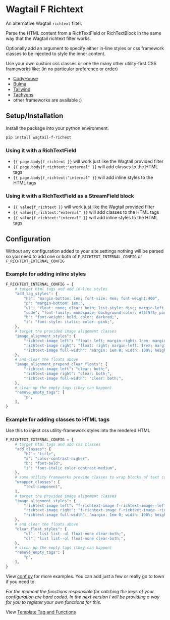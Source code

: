 # Wagtail F Richtext

An alternative Wagtail `richtext` filter.

Parse the HTML content from a RichTextField or RichTextBlock in the same way that the Wagtail richtext filter works.

Optionally add an argument to specify either in-line styles or css framework classes to be injected to style the inner content.

Use your own custom css classes or one the many other utility-first CSS frameworks like: (in no particular preference or order)

- [CodyHouse](https://codyhouse.co)
- [Bulma](https://bulma.io)
- [Tailwind](https://tailwindcss.com)
- [Tachyons](https://tachyons.io)
- other frameworks are available :)

## Setup/Installation

Install the package into your python environment.

```bash
pip install wagtail-f-richext
```

### Using it with a RichTextField

- `{{ page.body|f_richtext }}` will work just like the Wagtail provided filter
- `{{ page.body|f_richtext:"external" }}` will add classes to the HTML tags
- `{{ page.body|f_richtext:"internal" }}` will add inline styles to the HTML tags

### Using it with a RichTextField as a StreamField block

- `{{ value|f_richtext }}` will work just like the Wagtail provided filter
- `{{ value|f_richtext:"external" }}` will add classes to the HTML tags
- `{{ value|f_richtext:"internal" }}` will add inline styles to the HTML tags

## Configuration

Without any configuration added to your site settings nothing will be parsed so you need to add one or both of `F_RICHTEXT_INTERNAL_CONFIG` or `F_RICHTEXT_EXTERNAL_CONFIG`

### Example for adding inline styles

```python
F_RICHTEXT_INTERNAL_CONFIG = {
    # target html tags and add in-line styles
    "add_tag_styles": {
        "h2": "margin-bottom: 1em; font-size: 4em; font-weight:400",
        "p": "margin-bottom: 1em;",
        "ul": "float: none; clear: both; list-style: disc; margin-left: 2em; margin-bottom: 1em;",
        "code": "font-family: monospace; background-color: #f5f5f5; padding: 0.25rem 0.5rem;",
        "b": "font-weight: bold; color: darkred;",
        "i": "font-style: italic; color: pink;",
    },
    # target the provided image alignment classes
    "image_alignment_styles": {
        "richtext-image left": "float: left; margin-right: 1rem; margin-left: 0; margin-bottom: 1rem; height: auto;",
        "richtext-image right": "float: right; margin-left: 1rem; margin-right: 0; margin-bottom: 1rem; height: auto;",
        "richtext-image full-width": "margin: 1em 0; width: 100%; height: auto;",
    },
    # and clear the floats above
    "image_alignment_prepend_clear_floats": {
        "richtext-image left": "clear: both;",
        "richtext-image right": "clear: both;",
        "richtext-image full-width": "clear: both;",
    },
    # clean up the empty tags (they can happen)
    "remove_empty_tags": [
        "p",
    ],
}
```

### Example for adding classes to HTML tags

Use this to inject css utility-framework styles into the rendered HTML

```python
F_RICHTEXT_EXTERNAL_CONFIG = {
    # target html tags and add css classes
    "add_classes": {
        "h2": "title",
        "a": "color-contrast-higher",
        "b": "font-bold",
        "i": "font-italic color-contrast-medium",
    },
    # some utility frameworks provide classes to wrap blocks of text content
    "wrapper_classes": [
        "text-component",
    ],
    # target the provided image alignment classes
    "image_alignment_styles": {
        "richtext-image left": "f-richtext-image f-richtext-image--left",
        "richtext-image right": "f-richtext-image f-richtext-image--right",
        "richtext-image full-width": "margin: 1em 0; width: 100%; height: auto;",
    },
    # and clear the floats above
    "clear_float_styles": {
        "ul": "list list--ul float-none clear-both;",
        "ol": "list list--ol float-none clear-both;",
    },
    # clean up the empty tags (they can happen)
    "remove_empty_tags": [
        "p",
    ],
}
```

View [conf.py](/example/conf.py) for more examples. You can add just a few or really go to town if you need to.

*For the moment the functions responsible for catching the keys of your configuration are hard coded. In the next version I will be providing a way for you to register your own functions for this.*

View [Template Tag and Functions](/wagtail_f_richtext/templatetags/frichtext_tags.py)

